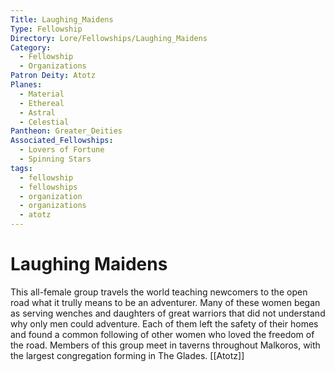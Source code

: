 ```yaml
---
Title: Laughing_Maidens
Type: Fellowship
Directory: Lore/Fellowships/Laughing_Maidens
Category:
  - Fellowship
  - Organizations
Patron Deity: Atotz
Planes:
  - Material
  - Ethereal
  - Astral
  - Celestial
Pantheon: Greater_Deities
Associated_Fellowships:
  - Lovers of Fortune
  - Spinning Stars
tags:
  - fellowship
  - fellowships
  - organization
  - organizations
  - atotz
---
```


# Laughing Maidens


This all-female group travels the world teaching newcomers to the open road what it trully means to be an adventurer. Many of these women began as serving wenches and daughters of great warriors that did not understand why only men could adventure. Each of them left the safety of their homes and found a common following of other women who loved the freedom of the road. Members of this group meet in taverns throughout Malkoros, with the largest congregation forming in The Glades.
[[Atotz]]

